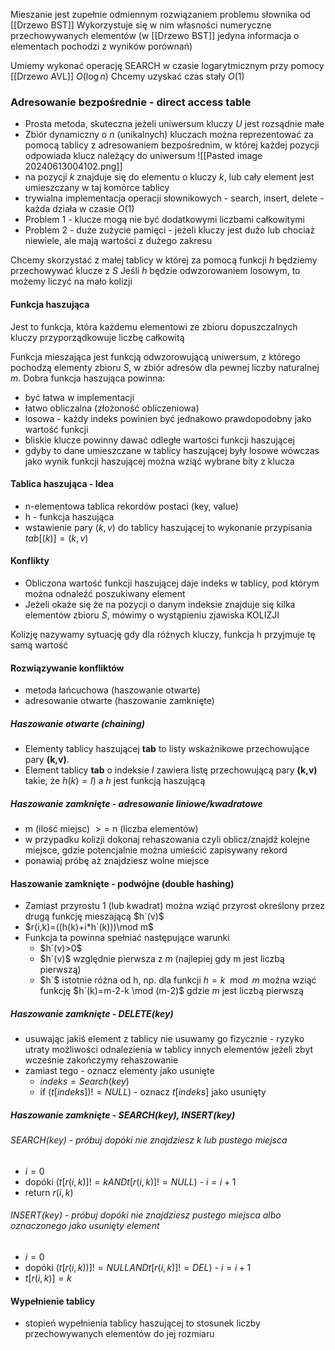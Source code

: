 Mieszanie jest zupełnie odmiennym rozwiązaniem problemu słownika od [[Drzewo BST]]
Wykorzystuje się w nim własności numeryczne przechowywanych elementów (w [[Drzewo BST]] jedyna informacja o elementach pochodzi z wyników porównań)

Umiemy wykonać operację SEARCH w czasie logarytmicznym przy pomocy [[Drzewo AVL]] $O(\log n)$
Chcemy uzyskać czas stały $O(1)$

### Adresowanie bezpośrednie - direct access table
- Prosta metoda, skuteczna jeżeli uniwersum kluczy $U$ jest rozsądnie małe
- Zbiór dynamiczny o $n$ (unikalnych) kluczach można reprezentować za pomocą tablicy z adresowaniem bezpośrednim, w której każdej pozycji odpowiada klucz należący do uniwersum
![[Pasted image 20240613004102.png]]
- na pozycji $k$ znajduje się do elementu o kluczy $k$, lub cały element jest umieszczany w taj komórce tablicy
- trywialna implementacja operacji słownikowych - search, insert, delete - każda działa w czasie $O(1)$
- Problem 1 - klucze mogą nie być dodatkowymi liczbami całkowitymi
- Problem 2 - duże zużycie pamięci - jeżeli kluczy jest dużo lub chociaż niewiele, ale mają wartości z dużego zakresu

Chcemy skorzystać z małej tablicy w której za pomocą funkcji $h$ będziemy przechowywać klucze z $S$
Jeśli $h$ będzie odwzorowaniem losowym, to możemy liczyć na mało kolizji

#### Funkcja haszująca
Jest to funkcja, która każdemu elementowi ze zbioru dopuszczalnych kluczy przyporządkowuje liczbę całkowitą

Funkcja mieszająca jest funkcją odwzorowującą uniwersum, z którego pochodzą elementy zbioru $S$, w zbiór adresów dla pewnej liczby naturalnej $m$.
Dobra funkcja haszująca powinna:
- być łatwa w implementacji
- łatwo obliczalna (złożoność obliczeniowa)
- losowa - każdy indeks powinien być jednakowo prawdopodobny jako wartość funkcji
- bliskie klucze powinny dawać odległe wartości funkcji haszującej
- gdyby to dane umieszczane w tablicy haszującej były losowe wówczas jako wynik funkcji haszującej można wziąć wybrane bity z klucza

#### Tablica haszująca - Idea
- n-elementowa tablica rekordów postaci (key, value)
- h - funkcja haszująca
- wstawienie pary $(k,v)$ do tablicy haszującej to wykonanie przypisania $tab[(k)]=(k,v)$

#### Konflikty
- Obliczona wartość funkcji haszującej daje indeks w tablicy, pod którym można odnaleźć poszukiwany element
- Jeżeli okaże się że na pozycji o danym indeksie znajduje się kilka elementów zbioru $S$, mówimy o wystąpieniu zjawiska KOLIZJI

Kolizję nazywamy sytuację gdy dla różnych kluczy, funkcja h przyjmuje tę samą wartość

#### Rozwiązywanie konfliktów
- metoda łańcuchowa (haszowanie otwarte)
- adresowanie otwarte (haszowanie zamknięte)

##### Haszowanie otwarte (chaining)
- Elementy tablicy haszującej **tab** to listy wskaźnikowe przechowujące pary **(k,v)**.
- Element tablicy **tab** o indeksie $I$ zawiera listę przechowującą pary **(k,v)** takie, że $h(k)=I)$ a $h$ jest funkcją haszującą

##### Haszowanie zamknięte - adresowanie liniowe/kwadratowe
- m (ilość miejsc) $>=$ n (liczba elementów)
- w przypadku kolizji dokonaj rehaszowania czyli oblicz/znajdź kolejne miejsce, gdzie potencjalnie można umieścić zapisywany rekord
- ponawiaj próbę aż znajdziesz wolne miejsce

#### Haszowanie zamknięte - podwójne (double hashing)
- Zamiast przyrostu 1 (lub kwadrat) można wziąć przyrost określony przez drugą funkcję mieszającą $h`(v)$
- $r(i,k)=((h(k)+i*h`(k)))\mod m$
- Funkcja ta powinna spełniać następujące warunki
	- $h`(v)>0$
	- $h`(v)$ względnie pierwsza z $m$ (najlepiej gdy m jest liczbą pierwszą)
	- $h`$ istotnie różna od h, np. dla funkcji $h=k \mod m$ można wziąć funkcję $h`(k)=m-2-k \mod (m-2)$ gdzie $m$ jest liczbą pierwszą

##### Haszowanie zamknięte - DELETE(key)
- usuwając jakiś element z tablicy nie usuwamy go fizycznie - ryzyko utraty możliwości odnalezienia w tablicy innych elementów jeżeli zbyt wcześnie zakończymy rehaszowanie
- zamiast tego - oznacz elementy jako usunięte
	- $indeks = Search(key)$
	- if $(t[indeks]) != NULL)$ - oznacz $t[indeks]$ jako usunięty

##### Haszowanie zamknięte - SEARCH(key), INSERT(key)
###### SEARCH(key) - próbuj dopóki nie znajdziesz k lub pustego miejsca
- $i=0$
- dopóki $(t[r(i,k)]!=k AND t[r(i,k)]!=NULL)$ - $i=i+1$
- return $r(i,k)$

###### INSERT(key) - próbuj dopóki nie znajdziesz pustego miejsca albo oznaczonego jako usunięty element
- $i=0$
- dopóki $(t[r(i,k))]!=NULL AND t[r(i,k)]!=DEL)$ - $i=i+1$
- $t[r(i,k)]=k$

#### Wypełnienie tablicy
- stopień wypełnienia tablicy haszującej to stosunek liczby przechowywanych elementów do jej rozmiaru